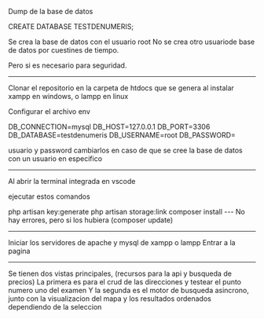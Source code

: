 <p>Dump de la base de datos</p>
CREATE DATABASE TESTDENUMERIS;

Se crea la base de datos con el usuario root
No se crea otro usuariode base de datos por cuestines de tiempo.

Pero si es necesario para seguridad.

--------------------------------

Clonar el repositorio en la carpeta de htdocs que se genera al instalar xampp en windows, o lampp en linux

Configurar el archivo env

DB_CONNECTION=mysql
DB_HOST=127.0.0.1
DB_PORT=3306
DB_DATABASE=testdenumeris
DB_USERNAME=root
DB_PASSWORD=

usuario y password cambiarlos en caso de que se cree la base de datos con un usuario en especifico

----------------------------------

Al abrir la terminal integrada en vscode

ejecutar estos comandos

php artisan key:generate
php artisan storage:link
composer install --- No hay errores, pero si los hubiera (composer update)

----------------------------------

Iniciar los servidores de apache y mysql de xampp o lampp
Entrar a la pagina

--------------------------------

Se tienen dos vistas principales, (recursos para la api y busqueda de precios)
La primera es para el crud de las direcciones y testear el punto numero uno del examen
Y la segunda es el motor de busqueda asincrono, junto con la visualizacion del mapa y los resultados ordenados dependiendo de la seleccion



